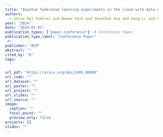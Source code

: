 ```yaml
---
title: "Quantum federated learning experiments in the cloud with data encoding"
authors:
  - Shiva Raj Pokhrel and Naman Yash and Jonathan Kua and Gang Li and Lei Pan
year: "2024"
date: "2024-01-01"
publication_types: ["paper-conference"]  # Conference Paper
publication_type_label: "Conference Paper"
 #s
publisher: "ACM"
abstract: ""
cited_by: "6"
tags:
  - 

url_pdf: "https://arxiv.org/abs/2405.00909"
url_code: ""
url_dataset: ""
url_poster: ""
url_project: ""
url_slides: ""
url_source: ""
image:
  caption: ""
  focal_point: ""
  preview_only: false
projects: []
slides: ""
---
```

